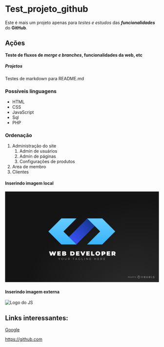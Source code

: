 # Test_projeto_github
Este é mais um projeto apenas para *testes e estudos* das ***funcionalidades*** do **GitHub**.

## Ações

**Teste de fluxos de _merge e branches_, funcionalidades da web, etc**

##### Projetos

Testes de markdown para README.md

### Possíveis linguagens
* HTML
* CSS
* JavaScript
* Sql
* PHP

### Ordenação

1. Administração do site
    1. Admin de usuários
    2. Admin de páginas
    3. Configurações de produtos
2. Area de membro
3. Clientes

#### Inserindo imagem local

![Logo do web dev](img/web-dev-logo.jpg)

#### Inserindo imagem externa

![Logo do JS](https://img1.gratispng.com/20180809/rok/kisspng-javascript-and-jquery-interactive-front-end-web-d--5b6cfa25cf8a30.0077362015338685818501.jpg)


## Links interessantes:

[Google](https://www.google.com)

https://github.com
